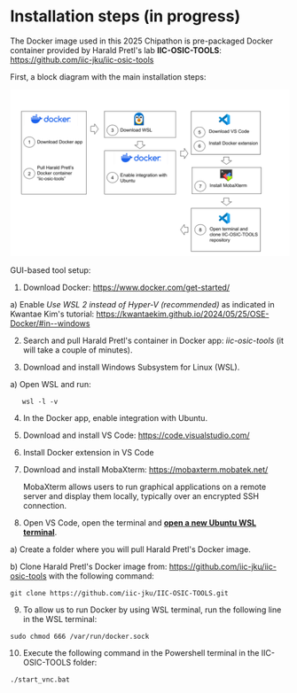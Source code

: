 # Installation steps (in progress)

The Docker image used in this 2025 Chipathon is pre-packaged Docker container provided by Harald Pretl's lab **IIC-OSIC-TOOLS**: https://github.com/iic-jku/iic-osic-tools

First, a block diagram with the main installation steps:
<p align="center">
   <img src="./Installation_flow.png" width="600" />
</p>  

GUI-based tool setup:
1) Download Docker: https://www.docker.com/get-started/

  a) Enable *Use WSL 2 instead of Hyper-V (recommended)* as indicated in Kwantae Kim's tutorial: https://kwantaekim.github.io/2024/05/25/OSE-Docker/#in--windows

2) Search and pull Harald Pretl's container in Docker app: *iic-osic-tools* (it will take a couple of minutes).

3) Download and install Windows Subsystem for Linux (WSL).
   
a) Open WSL and run:
```
   wsl -l -v
```
4) In the Docker app, enable integration with Ubuntu.

5) Download and install VS Code: https://code.visualstudio.com/

6) Install Docker extension in VS Code

7) Download and install MobaXterm: https://mobaxterm.mobatek.net/

   MobaXterm allows users to run graphical applications on a remote server and display them locally, typically over an encrypted SSH connection.

8) Open VS Code, open the terminal and **<ins>open a new  Ubuntu WSL terminal</ins>**.

  a) Create a folder where you will pull Harald Pretl's Docker image.

  b) Clone Harald Pretl's Docker image from: https://github.com/iic-jku/iic-osic-tools with the following command:
  ```
  git clone https://github.com/iic-jku/IIC-OSIC-TOOLS.git
  ```

9) To allow us to run Docker by using WSL terminal, run the following line in the WSL terminal:
  ```
  sudo chmod 666 /var/run/docker.sock
  ```

10) Execute the following command in the Powershell terminal in the IIC-OSIC-TOOLS folder:
  ```
  ./start_vnc.bat
  ```
